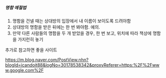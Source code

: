 ##### 명함 예절법

1. 명함을 건넬 때는 상대방의 입장에서 내 이름이 보이도록 드려야함
2. 상대방의 명함을 받은 뒤에는 한 번 봐야함. 예의.
3. 만약 다른 사람들의 명함을 두 개 받았을 경우, 한 번 보고, 위치에 따라 책상에 명함을 가지런히 놓기



추가로 참고하면 좋을 사이트

https://m.blog.naver.com/PostView.nhn?blogId=icandoit88&logNo=30178538342&proxyReferer=https:%2F%2Fwww.google.com%2F